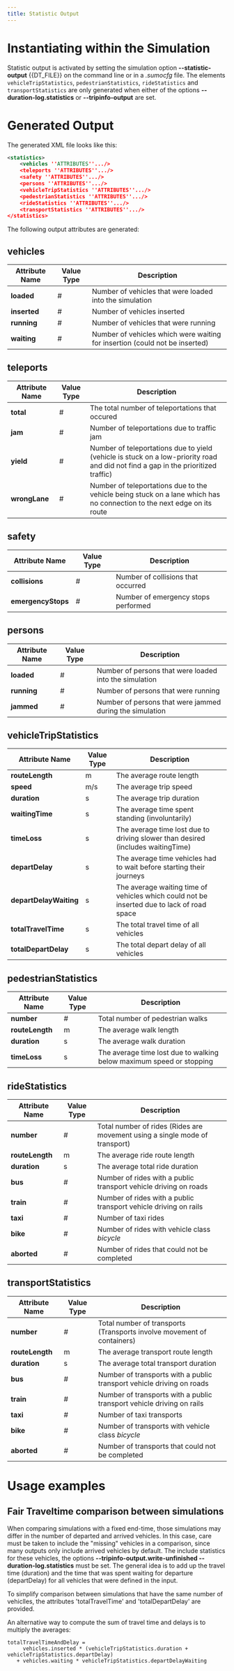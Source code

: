 ```yaml
---
title: Statistic Output
---
```


# Instantiating within the Simulation

Statistic output is activated by setting the simulation option **--statistic-output** {{DT_FILE}} on the command line or in a *.sumocfg* file.
The elements `vehicleTripStatistics`, `pedestrianStatistics`, `rideStatistics` and `transportStatistics` are only generated when either of the options
**--duration-log.statistics** or **--tripinfo-output** are set.

# Generated Output

The generated XML file looks like this:

```xml
<statistics>
    <vehicles ''ATTRIBUTES''.../>
    <teleports ''ATTRIBUTES''.../>
    <safety ''ATTRIBUTES''.../>
    <persons ''ATTRIBUTES''.../>
    <vehicleTripStatistics ''ATTRIBUTES''.../>
    <pedestrianStatistics ''ATTRIBUTES''.../>
    <rideStatistics ''ATTRIBUTES''.../>
    <transportStatistics ''ATTRIBUTES''.../>
</statistics>
```

The following output attributes are generated:

## vehicles

| Attribute Name | Value Type | Description                                                                  |
| -------------- | ---------- | ---------------------------------------------------------------------------- |
| **loaded**     | #          | Number of vehicles that were loaded into the simulation                      |
| **inserted**   | #          | Number of vehicles inserted                                                  |
| **running**    | #          | Number of vehicles that were running                                         |
| **waiting**    | #          | Number of vehicles which were waiting for insertion (could not be inserted)  |


## teleports

| Attribute Name  | Value Type | Description                                                                                                                        |
| --------------- | ---------- | ---------------------------------------------------------------------------------------------------------------------------------- |
| **total**       | #          | The total number of teleportations that occured                                                                                    |
| **jam**         | #          | Number of teleportations due to traffic jam                                                                                        |
| **yield**       | #          | Number of teleportations due to yield (vehicle is stuck on a low-priority road and did not find a gap in the prioritized traffic)  |
| **wrongLane**   | #          | Number of teleportations due to the vehicle being stuck on a lane which has no connection to the next edge on its route            |


## safety

| Attribute Name      | Value Type | Description                            |
| ------------------- | ---------- | -------------------------------------- |
| **collisions**      | #          | Number of collisions that occurred     |
| **emergencyStops**  | #          | Number of emergency stops performed    |


## persons

| Attribute Name | Value Type | Description                                               |
| -------------- | ---------- | --------------------------------------------------------- |
| **loaded**     | #          | Number of persons that were loaded into the simulation    |
| **running**    | #          | Number of persons that were running                       |
| **jammed**     | #          | Number of persons that were jammed during the simulation  |


## vehicleTripStatistics

| Attribute Name         | Value Type | Description                                                                                 |
| ---------------------- | ---------- | ------------------------------------------------------------------------------------------- |
| **routeLength**        | m          | The average route length                                                                    |
| **speed**              | m/s        | The average trip speed                                                                      |
| **duration**           | s          | The average trip duration                                                                   |
| **waitingTime**        | s          | The average time spent standing (involuntarily)                                             |
| **timeLoss**           | s          | The average time lost due to driving slower than desired (includes waitingTime)             |
| **departDelay**        | s          | The average time vehicles had to wait before starting their journeys                        |
| **departDelayWaiting** | s          | The average waiting time of vehicles which could not be inserted due to lack of road space  |
| **totalTravelTime**    | s          | The total travel time of all vehicles |
| **totalDepartDelay**   | s          | The total depart delay of all vehicles  |


## pedestrianStatistics

| Attribute Name  | Value Type | Description                                                           |
| --------------- | ---------- | --------------------------------------------------------------------- |
| **number**      | #          | Total number of pedestrian walks                                      |
| **routeLength** | m          | The average walk length                                               |
| **duration**    | s          | The average walk duration                                             |
| **timeLoss**    | s          | The average time lost due to walking below maximum speed or stopping  |


## rideStatistics

| Attribute Name   | Value Type | Description                                                                 |
| ---------------- | ---------- | --------------------------------------------------------------------------- |
| **number**       | #          | Total number of rides (Rides are movement using a single mode of transport) |
| **routeLength**  | m          | The average ride route length                                               |
| **duration**     | s          | The average total ride duration                                             |
| **bus**          | #          | Number of rides with a public transport vehicle driving on roads            |
| **train**        | #          | Number of rides with a public transport vehicle driving on rails            |
| **taxi**         | #          | Number of taxi rides                                                        |
| **bike**         | #          | Number of rides with vehicle class *bicycle*                                |
| **aborted**      | #          | Number of rides that could not be completed                                 |


## transportStatistics

| Attribute Name   | Value Type | Description                                                               |
| ---------------- | ---------- | --------------------------------------------------------------------------|
| **number**       | #          | Total number of transports (Transports involve movement of containers)    |
| **routeLength**  | m          | The average transport route length                                        |
| **duration**     | s          | The average total transport duration                                      |
| **bus**          | #          | Number of transports with a public transport vehicle driving on roads     |
| **train**        | #          | Number of transports with a public transport vehicle driving on rails     |
| **taxi**         | #          | Number of taxi transports                                                 |
| **bike**         | #          | Number of transports with vehicle class *bicycle*                         |
| **aborted**      | #          | Number of transports that could not be completed                          |

# Usage examples

## Fair Traveltime comparison between simulations
When comparing simulations with a fixed end-time, those simulations may differ in the number of departed and arrived vehicles. In this case, care must be taken to include the "missing" vehicles in a comparison, since many outputs only include arrived vehicles by default.
The include statistics for these vehicles, the options **--tripinfo-output.write-unfinished --duration-log.statistics** must be set.
The general idea is to add up the travel time (duration) and the time that was spent waiting for departure (departDelay) for all vehicles that were defined in the input.

To simplify comparison between simulations that have the same number of vehiclles, the attributes 'totalTravelTime' and 'totalDepartDelay' are provided.

An alternative way to compute the sum of travel time and delays is to multiply the averages:

```
totalTravelTimeAndDelay = 
     vehicles.inserted * (vehicleTripStatistics.duration + vehicleTripStatistics.departDelay)
   + vehicles.waiting * vehicleTripStatistics.departDelayWaiting
```
